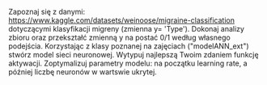 Zapoznaj się z danymi: https://www.kaggle.com/datasets/weinoose/migraine-classification dotyczącymi klasyfikacji migreny (zmienna y= 'Type').
Dokonaj analizy zbioru oraz przekształć zmienną y na postać 0/1 według własnego podejścia.
Korzystając z klasy poznanej na zajęciach ("modelANN_ext") stwórz model sieci neuronowej. Wytypuj najlepszą Twoim zdaniem funkcję aktywacji. 
Zoptymalizuj parametry modelu: na początku learning rate, a później liczbę neuronów w wartswie ukrytej. 
